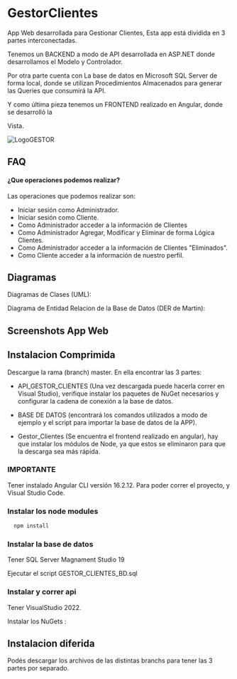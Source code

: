 
# GestorClientes

App Web desarrollada para  Gestionar Clientes, Esta app está dividida en 3 partes interconectadas.

Tenemos un BACKEND a modo de API desarrollada en ASP.NET donde desarrollamos el Modelo y Controlador.

Por otra parte cuenta con La base de datos en Microsoft SQL Server de forma local, donde 
se utilizan Procedimientos Almacenados para generar las Queries que consumirá la API.

Y como última pieza tenemos un FRONTEND realizado en Angular, donde se desarrolló la 

Vista.


![Logo![GESTOR](https://github.com/JeroGra/APP_GESTOR_CLIENTES/assets/97103645/9caf1108-c719-4b52-a3fa-84872f4197c6)
]()


## FAQ

#### ¿Que operaciones podemos realizar?

Las operaciones que podemos realizar son: 
- Iniciar sesión como Administrador.
- Iniciar sesión como Cliente.
- Como Administrador acceder a la información de Clientes
- Como Administrador Agregar, Modificar y Eliminar de forma Lógica Clientes.
- Como Administrador acceder a la información de Clientes "Eliminados".
- Como Cliente acceder a la información de nuestro perfil.



## Diagramas

Diagramas de Clases (UML):



Diagrama de Entidad Relacion de la Base de Datos (DER de Martin):




## Screenshots App Web



## Instalacion Comprimida

Descargue la rama (branch) master. En ella encontrar las 3 partes:

- API_GESTOR_CLIENTES (Una vez descargada puede hacerla correr en Visual Studio), verifique instalar los paquetes de NuGet necesarios y configurar la cadena de conexión a la base de datos.

- BASE DE DATOS (encontrará los comandos utilizados a modo de ejemplo y el script para importar la base de datos de la APP).

- Gestor_Clientes (Se encuentra el frontend realizado en angular), hay que instalar los módulos de Node, ya que estos se eliminaron para que la descarga sea más rápida.

### IMPORTANTE

Tener instalado Angular CLI versión 16.2.12. Para poder correr el proyecto, y Visual Studio Code.

### Instalar los node modules
```bash
  npm install
```

### Instalar la base de datos

Tener SQL Server Magnament Studio 19

Ejecutar el script GESTOR_CLIENTES_BD.sql

### Instalar y correr api

Tener VisualStudio 2022.

Instalar los NuGets : 




## Instalacion diferida

Podés descargar los archivos de las distintas branchs para tener las 3 partes por separado.
    

